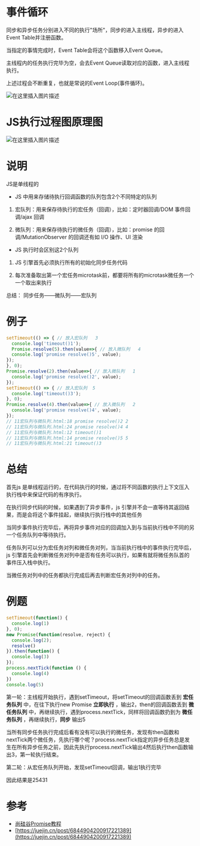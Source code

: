 

# 事件循环

同步和异步任务分别进入不同的执行"场所"，同步的进入主线程，异步的进入Event Table并注册函数。

当指定的事情完成时，Event Table会将这个函数移入Event Queue。

主线程内的任务执行完毕为空，会去Event Queue读取对应的函数，进入主线程执行。

上述过程会不断重复，也就是常说的Event Loop(事件循环)。

![在这里插入图片描述](https://img-blog.csdnimg.cn/20210524200544978.png?x-oss-process=image/watermark,type_ZmFuZ3poZW5naGVpdGk,shadow_10,text_aHR0cHM6Ly9ibG9nLmNzZG4ubmV0L3dlaXhpbl80NDk3MjAwOA==,size_16,color_FFFFFF,t_70)

# JS执行过程图原理图

![在这里插入图片描述](https://img-blog.csdnimg.cn/20210301170822560.png?x-oss-process=image/watermark,type_ZmFuZ3poZW5naGVpdGk,shadow_10,text_aHR0cHM6Ly9ibG9nLmNzZG4ubmV0L3dlaXhpbl80NDk3MjAwOA==,size_16,color_FFFFFF,t_70)

# 说明

JS是单线程的

- JS 中用来存储待执行回调函数的队列包含2个不同特定的队列

1. 宏队列：用来保存待执行的宏任务（回调），比如：定时器回调/DOM 事件回调/ajax 回调

2. 微队列：用来保存待执行的微任务（回调），比如：promise 的回调/MutationObserver 的回调还有如 I/O 操作、UI 渲染

- JS 执行时会区别这2个队列

1. JS 引擎首先必须执行所有的初始化同步任务代码

2. 每次准备取出第一个宏任务microtask前，都要将所有的microtask微任务一个一个取出来执行

总结： 同步任务——微队列——宏队列





# 例子
```javascript
setTimeout(() => { // 放入宏队列   3
  console.log('timeout()1');
  Promise.resolve(5).then(value=>{ // 放入微队列   4
  console.log('promise resolve()5', value);
});
}, 0);
Promise.resolve(2).then(value=>{ // 放入微队列   1
  console.log('promise resolve()2', value);
});
setTimeout(() => { // 放入宏队列  5
  console.log('timeout()3');
}, 0);
Promise.resolve(4).then(value=>{ // 放入微队列   2
  console.log('promise resolve()4', value);
});
// 11宏队列与微队列.html:18 promise resolve()2 2
// 11宏队列与微队列.html:24 promise resolve()4 4
// 11宏队列与微队列.html:12 timeout()1
// 11宏队列与微队列.html:14 promise resolve()5 5
// 11宏队列与微队列.html:21 timeout()3
```


# 总结
首先js 是单线程运行的，在代码执行的时候，通过将不同函数的执行上下文压入执行栈中来保证代码的有序执行。

在执行同步代码的时候，如果遇到了异步事件，js 引擎并不会一直等待其返回结果，而是会将这个事件挂起，继续执行执行栈中的其他任务

当同步事件执行完毕后，再将异步事件对应的回调加入到与当前执行栈中不同的另一个任务队列中等待执行。

任务队列可以分为宏任务对列和微任务对列，当当前执行栈中的事件执行完毕后，js 引擎首先会判断微任务对列中是否有任务可以执行，如果有就将微任务队首的事件压入栈中执行。

当微任务对列中的任务都执行完成后再去判断宏任务对列中的任务。

# 例题

```javascript
setTimeout(function() {
  console.log(1)
}, 0);
new Promise(function(resolve, reject) {
  console.log(2);
  resolve()
}).then(function() {
  console.log(3)
});
process.nextTick(function () {
  console.log(4)
})
console.log(5) 
```

第一轮：主线程开始执行，遇到setTimeout，将setTimeout的回调函数丢到 **宏任务队列** 中，在往下执行new Promise **立即执行** ，输出2，then的回调函数丢到 **微任务队列** 中，再继续执行，遇到process.nextTick，同样将回调函数扔到为 **微任务队列** ，再继续执行，**同步** 输出5

当所有同步任务执行完成后看有没有可以执行的微任务，发现有then函数和nextTick两个微任务，先执行哪个呢？process.nextTick指定的异步任务总是发生在所有异步任务之前，因此先执行process.nextTick输出4然后执行then函数输出3，第一轮执行结束。

第二轮：从宏任务队列开始，发现setTimeout回调，输出1执行完毕

因此结果是25431


# 参考
- [尚硅谷Promise教程](https://www.bilibili.com/video/BV1MJ41197Eu?p=36)
- [https://juejin.cn/post/6844904200917221389](https://juejin.cn/post/6844904200917221389)


